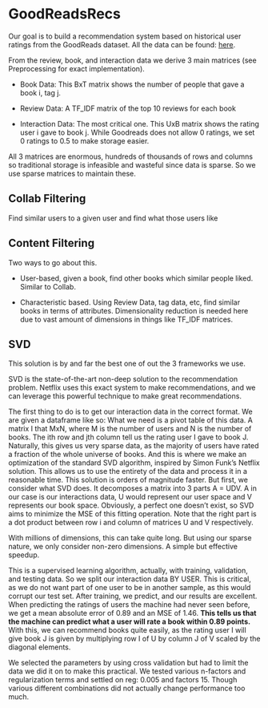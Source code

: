 # GoodReadsRecs

Our goal is to build a recommendation system based on historical user ratings from the GoodReads dataset. All the data can be found: [here](https://sites.google.com/eng.ucsd.edu/ucsdbookgraph/home). 

From the review, book, and interaction data we derive 3 main matrices (see Preprocessing for exact implementation). 

* Book Data: This BxT matrix shows the number of people that gave a book i, tag j. 

* Review Data: A TF_IDF matrix of the top 10 reviews for each book

* Interaction Data: The most critical one. This UxB matrix shows the rating user i gave to book j. While Goodreads does not allow 0 ratings, we set 0 ratings to 0.5 to make storage easier. 

All 3 matrices are enormous, hundreds of thousands of rows and columns so traditional storage is infeasible and wasteful since data is sparse. So we use sparse matrices to maintain these. 

## Collab Filtering

Find similar users to a given user and find what those users like

## Content Filtering

Two ways to go about this.

* User-based, given a book, find other books which similar people liked. Similar to Collab. 

* Characteristic based. Using Review Data, tag data, etc, find similar books in terms of attributes. Dimensionality reduction is needed here due to vast amount of dimensions in  things like TF_IDF matrices. 

## SVD 

This solution is by and far the best one of out the 3 frameworks we use. 

SVD is the state-of-the-art non-deep solution to the recommendation problem. Netflix uses this exact system to make recommendations, and we can leverage this powerful technique to make great recommendations.

The first thing to do is to get our interaction data in the
correct format. We are given a dataframe like so:
What we need is a pivot table of this data. A matrix I that
MxN, where M is the number of users and N is the number
of books. The ith row and jth column tell us the rating user
I gave to book J.
Naturally, this gives us very sparse data, as the majority of
users have rated a fraction of the whole universe of books.
And this is where we make an optimization of the standard
SVD algorithm, inspired by Simon Funk’s Netflix solution.
This allows us to use the entirety of the data and process it in
a reasonable time. This solution is orders of magnitude faster.
But first, we consider what SVD does. It decomposes a
matrix into 3 parts A = UDV. A in our case is our interactions
data, U would represent our user space and V represents our
book space. Obviously, a perfect one doesn’t exist, so SVD
aims to minimize the MSE of this fitting operation.
Note that the right part is a dot product between row i and
column of matrices U and V respectively.

With millions of dimensions, this can take quite long. But using our sparse nature, we only consider non-zero dimensions. A simple but effective speedup.

This is a supervised learning algorithm, actually, with training, validation, and testing data. So we split our interaction data BY USER. This is critical, as we do not want part of one
user to be in another sample, as this would corrupt our test
set. After training, we predict, and our results are excellent.
When predicting the ratings of users the machine had never
seen before, we get a mean absolute error of 0.89 and an
MSE of 1.46. **This tells us that the machine can predict what
a user will rate a book within 0.89 points.** With this, we can
recommend books quite easily, as the rating user I will give
book J is given by multiplying row I of U by column J of V
scaled by the diagonal elements.

We selected the parameters by using cross validation but had
to limit the data we did it on to make this practical. We tested
various n-factors and regularization terms and settled on reg:
0.005 and factors 15. Though various different combinations
did not actually change performance too much.
